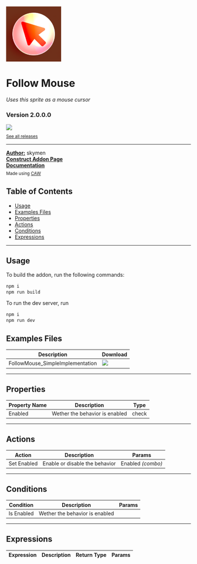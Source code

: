 <img src="./examples/cover.webp" width="150" /><br>
# Follow Mouse
<i>Uses this sprite as a mouse cursor</i> <br>
### Version 2.0.0.0

[<img src="https://placehold.co/200x50/4493f8/FFF?text=Download&font=montserrat" width="200"/>](https://github.com/skymen/followMouse_sdkv2/releases/download/skymen_FollowMouse-2.0.0.0.c3addon/skymen_FollowMouse-2.0.0.0.c3addon)
<br>
<sub> [See all releases](https://github.com/skymen/followMouse_sdkv2/releases) </sub> <br>

---
<b><u>Author:</u></b> skymen <br>
<b>[Construct Addon Page](https://www.construct.net/en/make-games/addons/543/follow-mouse)</b>  <br>
<b>[Documentation](https://www.construct.net/en/make-games/addons/543/follow-mouse/documentation)</b>  <br>
<sub>Made using [CAW](https://marketplace.visualstudio.com/items?itemName=skymen.caw) </sub><br>

## Table of Contents
- [Usage](#usage)
- [Examples Files](#examples-files)
- [Properties](#properties)
- [Actions](#actions)
- [Conditions](#conditions)
- [Expressions](#expressions)
---
## Usage
To build the addon, run the following commands:

```
npm i
npm run build
```

To run the dev server, run

```
npm i
npm run dev
```

## Examples Files
| Description | Download |
| --- | --- |
| FollowMouse_SimpleImplementation | [<img src="https://placehold.co/120x30/4493f8/FFF?text=Download&font=montserrat" width="120"/>](https://github.com/skymen/followMouse_sdkv2/raw/refs/heads/main/examples/FollowMouse_SimpleImplementation.c3p) |

---
## Properties
| Property Name | Description | Type |
| --- | --- | --- |
| Enabled | Wether the behavior is enabled | check |


---
## Actions
| Action | Description | Params
| --- | --- | --- |
| Set Enabled | Enable or disable the behavior | Enabled             *(combo)* <br> |


---
## Conditions
| Condition | Description | Params
| --- | --- | --- |
| Is Enabled | Wether the behavior is enabled |  |


---
## Expressions
| Expression | Description | Return Type | Params
| --- | --- | --- | --- |
